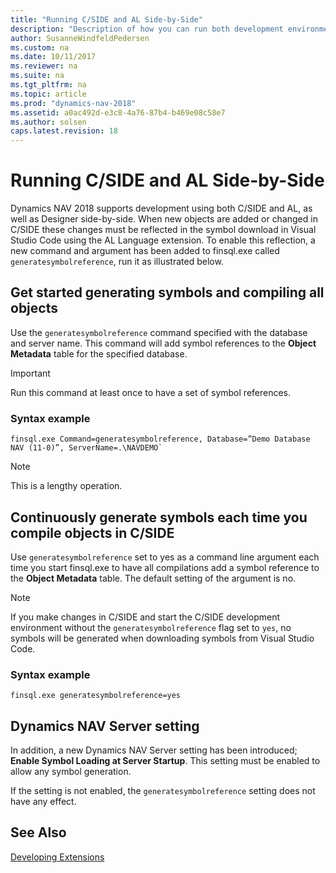 ```yaml
---
title: "Running C/SIDE and AL Side-by-Side"
description: "Description of how you can run both development environments side-by-side."
author: SusanneWindfeldPedersen
ms.custom: na
ms.date: 10/11/2017
ms.reviewer: na
ms.suite: na
ms.tgt_pltfrm: na
ms.topic: article
ms.prod: "dynamics-nav-2018"
ms.assetid: a0ac492d-e3c8-4a76-87b4-b469e08c58e7
ms.author: solsen
caps.latest.revision: 18
---
```


# Running C/SIDE and AL Side-by-Side

Dynamics NAV 2018 supports development using both C/SIDE and AL, as well as Designer side-by-side. When new objects are added or changed in C/SIDE these changes must be reflected in the symbol download in Visual Studio Code using the AL Language extension. To enable this reflection, a new command and argument has been added to finsql.exe called `generatesymbolreference`, run it as illustrated below.

## Get started generating symbols and compiling all objects
Use the `generatesymbolreference` command specified with the database and server name. This command will add symbol references to the **Object Metadata** table for the specified database. 

> [!IMPORTANT]  
> Run this command at least once to have a set of symbol references.

### Syntax example
```
finsql.exe Command=generatesymbolreference, Database=”Demo Database NAV (11-0)”, ServerName=.\NAVDEMO`
```

> [!NOTE]  
> This is a lengthy operation.

## Continuously generate symbols each time you compile objects in C/SIDE
Use `generatesymbolreference` set to yes as a command line argument each time you start finsql.exe to have all compilations add a symbol reference to the **Object Metadata** table. The default setting of the argument is no. 

> [!NOTE]  
> If you make changes in C/SIDE and start the C/SIDE development environment without the `generatesymbolreference` flag set to `yes`, no symbols will be generated when downloading symbols from Visual Studio Code.

### Syntax example
```
finsql.exe generatesymbolreference=yes
```

## Dynamics NAV Server setting
In addition, a new Dynamics NAV Server setting has been introduced; **Enable Symbol Loading at Server Startup**. This setting must be enabled to allow any symbol generation. 

If the setting is not enabled, the `generatesymbolreference` setting does not have any effect.

## See Also
[Developing Extensions](devenv-dev-overview.md)  